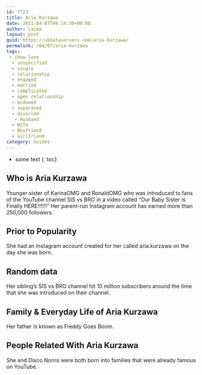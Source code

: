 ```yaml
---
id: 7723
title: Aria Kurzawa
date: 2021-04-07T04:14:30+00:00
author: Laima
layout: post
guid: https://ukdataservers.com/aria-kurzawa/
permalink: /04/07/aria-kurzawa
tags:
 - show love
  - unspecified
  - single
  - relationship
  - engaged
  - married
  - complicated
  - open relationship
  - widowed
  - separated
  - divorced
   - Husband
  - Wife
  - Boyfriend
  - Girlfriend
category: Guides
---
```


* some text
{: toc}


## Who is Aria Kurzawa
                  
                  
                  
Younger sister of KarinaOMG and RonaldOMG who was introduced to fans of the YouTube channel SIS vs BRO in a video called &#8220;Our Baby Sister is Finally HERE!!!!!!&#8221; Her parent-run Instagram account has earned more than 250,000 followers. 
                  
              
            
              
            
                
                
                
## Prior to Popularity
                  
                  
                  
She had an Instagram account created for her called aria.kurzawa on the day she was born. 
                  
              
            
              
            
                
                
                
## Random data
                  
                  
                  
Her sibling&#8217;s SIS vs BRO channel hit 10 million subscribers around the time that she was introduced on their channel.
                  
              
            
              
            
                
                
                
## Family & Everyday Life of Aria Kurzawa
                  
                  
                  
Her father is known as Freddy Goes Boom.
                  
              
            
              
            
                
                
                
## People Related With Aria Kurzawa
                  
                  
                  
She and Disco Norris were both born into families that were already famous on YouTube.
                  
              
            
              
            
                
              
            
              
              
            
            
              
            
          
          
          